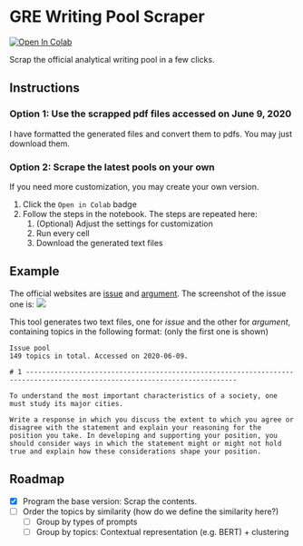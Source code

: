 # GRE Writing Pool Scraper

[![Open In Colab](https://colab.research.google.com/assets/colab-badge.svg)](https://colab.research.google.com/github/ktxlh/gre-writing-pool-scraper/blob/master/GRE_writing_pool_generator.ipynb)

Scrap the official analytical writing pool in a few clicks.

## Instructions
### Option 1: Use the scrapped pdf files accessed on June 9, 2020
I have formatted the generated files and convert them to pdfs. You may just download them.

### Option 2: Scrape the latest pools on your own
If you need more customization, you may create your own version.
1. Click the `Open in Colab` badge
2. Follow the steps in the notebook. The steps are repeated here:
    1. (Optional) Adjust the settings for customization
    2. Run every cell
    3. Download the generated text files


## Example
The official websites are [issue](https://www.ets.org/gre/revised_general/prepare/analytical_writing/issue/pool) and [argument](https://www.ets.org/gre/revised_general/prepare/analytical_writing/argument/pool). The screenshot of the issue one is:
![](https://i.imgur.com/iPMlEFX.png)

This tool generates two text files, one for *issue* and the other for *argument*, containing topics in the following format: (only the first one is shown)
```
Issue pool
149 topics in total. Accessed on 2020-06-09.

# 1 --------------------------------------------------------------------------------------------------------------------------

To understand the most important characteristics of a society, one must study its major cities.

Write a response in which you discuss the extent to which you agree or disagree with the statement and explain your reasoning for the position you take. In developing and supporting your position, you should consider ways in which the statement might or might not hold true and explain how these considerations shape your position.
```

## Roadmap
- [x] Program the base version: Scrap the contents.
- [ ] Order the topics by similarity (how do we define the similarity here?)
    - [ ] Group by types of prompts
    - [ ] Group by topics: Contextual representation (e.g. BERT) +  clustering
